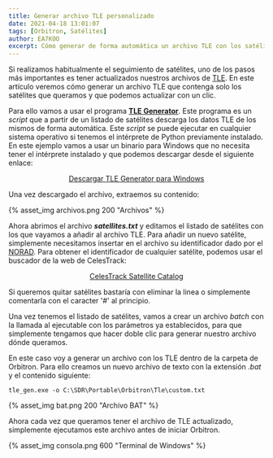 ```yaml
---
title: Generar archivo TLE personalizado
date: 2021-04-18 13:01:07
tags: [Orbitron, Satélites]
author: EA7KOO
excerpt: Cómo generar de forma automática un archivo TLE con los satélites deseados.
---
```


Si realizamos habitualmente el seguimiento de satélites, uno de los pasos más importantes es tener actualizados nuestros archivos de [TLE](https://en.wikipedia.org/wiki/Two-line_element_set). En este artículo veremos cómo generar un archivo TLE que contenga solo los satélites que queramos y que podemos actualizar con un clic.

<!-- more -->

Para ello vamos a usar el programa [**TLE Generator**](https://github.com/albertomn86/TLE_Generator). Este programa es un _script_ que a partir de un listado de satélites descarga los datos TLE de los mismos de forma automática. Este _script_ se puede ejecutar en cualquier sistema operativo si tenemos el intérprete de Python previamente instalado.
En este ejemplo vamos a usar un binario para Windows que no necesita tener el intérprete instalado y que podemos descargar desde el siguiente enlace:

[<center>Descargar TLE Generator para Windows</center>](https://github.com/albertomn86/TLE_Generator/releases/download/v2.3/TLE_Generator.Windows.zip)

Una vez descargado el archivo, extraemos su contenido:

{% asset_img archivos.png 200 "Archivos" %}

Ahora abrimos el archivo **_satellites.txt_** y editamos el listado de satélites con los que vayamos a añadir al archivo TLE.
Para añadir un nuevo satélite, simplemente necesitamos insertar en el archivo su identificador dado por el [NORAD](https://es.wikipedia.org/wiki/NORAD). Para obtener el identificador de cualquier satélite, podemos usar el buscador de la web de CelesTrack:

[<center>CelesTrack Satellite Catalog</center>](https://www.celestrak.com/satcat/search.php)

Si queremos quitar satélites bastaría con eliminar la linea o simplemente comentarla con el caracter '#' al principio.

Una vez tenemos el listado de satélites, vamos a crear un archivo _batch_ con la llamada al ejecutable con los parámetros ya establecidos, para que simplemente tengamos que hacer doble clic para generar nuestro archivo dónde queramos.

En este caso voy a generar un archivo con los TLE dentro de la carpeta de Orbitron. Para ello creamos un nuevo archivo de texto con la extensión _.bat_ y el contenido siguiente:
```
tle_gen.exe -o C:\SDR\Portable\Orbitron\Tle\custom.txt
```

{% asset_img bat.png 200 "Archivo BAT" %}

Ahora cada vez que queramos tener el archivo de TLE actualizado, simplemente ejecutamos este archivo antes de iniciar Orbitron.

{% asset_img consola.png 600 "Terminal de Windows" %}
